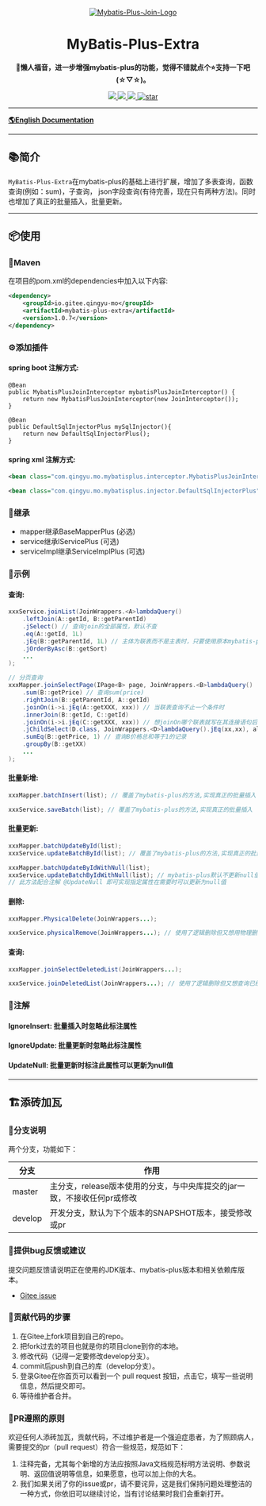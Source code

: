 <p align="center">
  <a href="https://gitee.com/qingyu-mo/mybatis-plus-extra/" target="_blank">
   <img alt="Mybatis-Plus-Join-Logo" src="https://mybatisplusjoin.com/lg.png">
  </a>
</p>
<h1 align="center">MyBatis-Plus-Extra</h1>
<p align="center">
	<strong>🍬懒人福音，进一步增强mybatis-plus的功能，觉得不错就点个⭐支持一下吧 (☆▽☆)。</strong>
</p>

<p align="center">
	<a target="_blank" href="https://central.sonatype.com/artifact/io.gitee.qingyu-mo/mybatis-plus-extra">
		<img src="https://img.shields.io/maven-metadata/v?metadataUrl=https%3A%2F%2Fs01.oss.sonatype.org%2Fservice%2Flocal%2Frepo_groups%2Fpublic%2Fcontent%2Fio%2Fgitee%2Fqingyu-mo%2Fmybatis-plus-extra%2Fmaven-metadata.xml&label=Maven%20Central
" />
	</a>
	<a target="_blank" href="https://license.coscl.org.cn/MulanPSL2">
		<img src="https://img.shields.io/:license-MulanPSL2-blue.svg" />
	</a>
	<a target="_blank" href="https://www.oracle.com/java/technologies/javase/javase-jdk8-downloads.html">
		<img src="https://img.shields.io/badge/JDK-8+-green.svg" />
	</a>
	<a target="_blank" href='https://gitee.com/qingyu-mo/mybatis-plus-extra/stargazers'>
		<img src='https://gitee.com/qingyu-mo/mybatis-plus-extra/badge/star.svg?theme=gvp' alt='star'/>
	</a>
</p>

-------------------------------------------------------------------------------

[**🌎English Documentation**](README-EN.md)

-------------------------------------------------------------------------------

## 📚简介

`MyBatis-Plus-Extra`在mybatis-plus的基础上进行扩展，增加了多表查询，函数查询(例如：sum)，子查询，
json字段查询(有待完善，现在只有两种方法)。同时也增加了真正的批量插入，批量更新。

-------------------------------------------------------------------------------

## 📦使用

### 🍊Maven
在项目的pom.xml的dependencies中加入以下内容:

```xml
<dependency>
    <groupId>io.gitee.qingyu-mo</groupId>
    <artifactId>mybatis-plus-extra</artifactId>
    <version>1.0.7</version>
</dependency>
```

### ⚙️添加插件
#### spring boot 注解方式:

```jave
@Bean
public MybatisPlusJoinInterceptor mybatisPlusJoinInterceptor() {
    return new MybatisPlusJoinInterceptor(new JoinInterceptor());
}

@Bean
public DefaultSqlInjectorPlus mySqlInjector(){
    return new DefaultSqlInjectorPlus();
}
```

#### spring xml 注解方式:
```xml
<bean class="com.qingyu.mo.mybatisplus.interceptor.MybatisPlusJoinInterceptor" id="mybatisPlusJoinInterceptor"/>

<bean class="com.qingyu.mo.mybatisplus.injector.DefaultSqlInjectorPlus" id="mySqlInjector"/>
```
### 🔖继承
* mapper继承BaseMapperPlus (必选)
* service继承IServicePlus (可选)
* serviceImpl继承ServiceImplPlus (可选)

### 🔖示例
#### 查询:
```java
xxxService.joinList(JoinWrappers.<A>lambdaQuery()
    .leftJoin(A::getId, B::getParentId)
    .jSelect() // 查询join的全部属性，默认不查
    .eq(A::getId, 1L)
    .jEq(B::getParentId, 1L) // 主体为联表而不是主表时，只要使用原本mybatis-plus方法带j即可
    .jOrderByAsc(B::getSort)
    ...
);

// 分页查询
xxxMapper.joinSelectPage(IPage<B> page, JoinWrappers.<B>lambdaQuery()
    .sum(B::getPrice) // 查询sum(price)
    .rightJoin(B::getParentId, A::getId)
    .joinOn(i->i.jEq(A::getXXX, xxx)) // 当联表查询不止一个条件时
    .innerJoin(B::getId, C::getId)
    .joinOn(i->i.jEq(C::getXXX, xxx)) // 想joinOn哪个联表就写在其连接语句后面
    .jChildSelect(D.class, JoinWrappers.<D>lambdaQuery().jEq(xx,xx), alias) // alias值来自于一个子查询
    .sumEq(B::getPrice, 1) // 查询B价格总和等于1的记录
    .groupBy(B::getXX)
    ...
);
```
#### 批量新增:
```java
xxxMapper.batchInsert(list); // 覆盖了mybatis-plus的方法,实现真正的批量插入

xxxService.saveBatch(list); // 覆盖了mybatis-plus的方法,实现真正的批量插入
```

#### 批量更新:
```java
xxxMapper.batchUpdateById(list);
xxxService.updateBatchById(list); // 覆盖了mybatis-plus的方法,实现真正的批量更新

xxxMapper.batchUpdateByIdWithNull(list);
xxxService.updateBatchByIdWithNull(list); // mybatis-plus默认不更新null值，想用又只能配某个字段一直可以更新null值
// 此方法配合注解 @UpdateNull 即可实现指定属性在需要时可以更新为null值
```

#### 删除:
```java
xxxMapper.PhysicalDelete(JoinWrappers...);

xxxService.physicalRemove(JoinWrappers...); // 使用了逻辑删除但又想用物理删除
```

#### 查询:
```java
xxxMapper.joinSelectDeletedList(JoinWrappers...);

xxxService.joinDeletedList(JoinWrappers...); // 使用了逻辑删除但又想查询已经被逻辑删除了的记录
```

### 🔖注解
#### IgnoreInsert: 批量插入时忽略此标注属性
#### IgnoreUpdate: 批量更新时忽略此标注属性
#### UpdateNull: 批量更新时标注此属性可以更新为null值

-------------------------------------------------------------------------------

## 🏗️添砖加瓦

### 🎋分支说明

两个分支，功能如下：

| 分支     | 作用                                                          |
|--------|---------------------------------------------------------------|
| master | 主分支，release版本使用的分支，与中央库提交的jar一致，不接收任何pr或修改 |
| develop | 开发分支，默认为下个版本的SNAPSHOT版本，接受修改或pr                 |

### 🐞提供bug反馈或建议

提交问题反馈请说明正在使用的JDK版本、mybatis-plus版本和相关依赖库版本。

- [Gitee issue](https://gitee.com/qingyu-mo/mybatis-plus-extra/issues)

### 🧬贡献代码的步骤

1. 在Gitee上fork项目到自己的repo。
2. 把fork过去的项目也就是你的项目clone到你的本地。
3. 修改代码（记得一定要修改develop分支）。
4. commit后push到自己的库（develop分支）。
5. 登录Gitee在你首页可以看到一个 pull request 按钮，点击它，填写一些说明信息，然后提交即可。
6. 等待维护者合并。

### 📐PR遵照的原则

欢迎任何人添砖加瓦，贡献代码，不过维护者是一个强迫症患者，为了照顾病人，需要提交的pr（pull request）符合一些规范，规范如下：

1. 注释完备，尤其每个新增的方法应按照Java文档规范标明方法说明、参数说明、返回值说明等信息，如果愿意，也可以加上你的大名。
2. 我们如果关闭了你的issue或pr，请不要诧异，这是我们保持问题处理整洁的一种方式，你依旧可以继续讨论，当有讨论结果时我们会重新打开。
